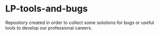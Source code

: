 # LP-tools-and-bugs
Repository created in order to collect some solutions for bugs or useful tools to develop our professional careers.
